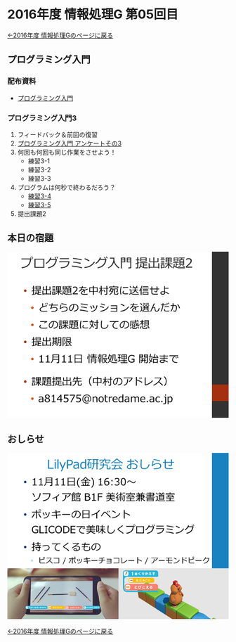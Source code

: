 #  2016年度 情報処理G 第05回目

[←2016年度 情報処理Gのページに戻る](../2016infoG.md)

## プログラミング入門

### 配布資料

- [プログラミング入門](programming.pdf)

### プログラミング入門3

1. フィードバック＆前回の復習
2. [プログラミング入門 アンケートその3](https://goo.gl/forms/inPDUROzKIBGoFy53)
3. 何回も何回も同じ作業をさせよう！
	- 練習3-1
	- 練習3-2
	- 練習3-3
4. プログラムは何秒で終わるだろう？
	- [練習3-4](sampleCode.md#練習3-4)
	- [練習3-5](sampleCode.md#練習3-5)
5. 提出課題2

## 本日の宿題

![](05/kadai01.png)

## おしらせ

![](05/info.png)

[←2016年度 情報処理Gのページに戻る](../2016infoG.md)